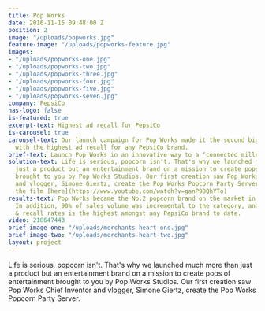 ```yaml
---
title: Pop Works
date: 2016-11-15 09:48:00 Z
position: 2
image: "/uploads/popworks.jpg"
feature-image: "/uploads/popworks-feature.jpg"
images:
- "/uploads/popworks-one.jpg"
- "/uploads/popworks-two.jpg"
- "/uploads/popworks-three.jpg"
- "/uploads/popworks-four.jpg"
- "/uploads/popworks-five.jpg"
- "/uploads/popworks-seven.jpg"
company: PepsiCo
has-logo: false
is-featured: true
excerpt-text: Highest ad recall for PepsiCo
is-carousel: true
carousel-text: Our launch campaign for Pop Works made it the second biggest popcorn
  with the highest ad recall for any PepsiCo brand.
brief-text: Launch Pop Works in an innovative way to a ‘connected millennial’ audience
solution-text: Life is serious, popcorn isn't. That's why we launched much more than
  just a product but an entertainment brand on a mission to create pops of entertainment
  brought to you by Pop Works Studios. Our first creation saw Pop Works Chief Inventor
  and vlogger, Simone Giertz, create the Pop Works Popcorn Party Server. Check out
  the film [here](https://www.youtube.com/watch?v=ganP9DQhYTo)
results-text: Pop Works became the No.2 popcorn brand on the market in its first week.
  In addition, 90% of sales volume was incremental to the category, and ROI for engagement
  & recall rates is the highest amongst any PepsiCo brand to date.
video: 218647443
brief-image-one: "/uploads/merchants-heart-one.jpg"
brief-image-two: "/uploads/merchants-heart-two.jpg"
layout: project
---
```


Life is serious, popcorn isn't. That's why we launched much more than just a product but an entertainment brand on a mission to create pops of entertainment brought to you by Pop Works Studios. Our first creation saw Pop Works Chief Inventor and vlogger, Simone Giertz, create the Pop Works Popcorn Party Server.